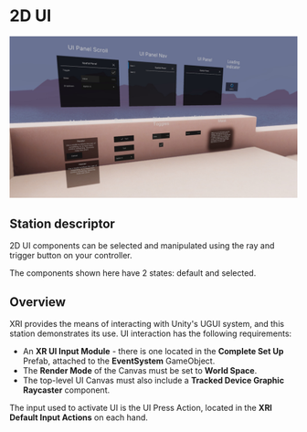 # 2D UI

![World space 2D UI interactions with VR](Images/Station-06-2DUI.jpg)

## Station descriptor

2D UI components can be selected and manipulated using the ray and trigger button on your controller.

The components shown here have 2 states: default and selected.

## Overview

XRI provides the means of interacting with Unity's UGUI system, and this station demonstrates its use. UI interaction has the following requirements:
* An **XR UI Input Module** - there is one located in the **Complete Set Up** Prefab, attached to the **EventSystem** GameObject.
* The **Render Mode** of the Canvas must be set to **World Space**.
* The top-level UI Canvas must also include a **Tracked Device Graphic Raycaster** component.

The input used to activate UI is the UI Press Action, located in the **XRI Default Input Actions** on each hand.